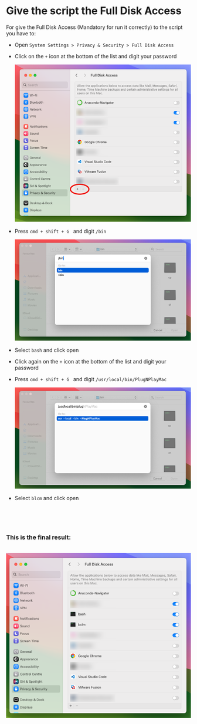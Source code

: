 # Give the script the Full Disk Access

For give the Full Disk Access (Mandatory for run it correctly) to the script you have to:

- Open `System Settings > Privacy & Security > Full Disk Access`

- Click on the ` + ` icon at the bottom of the list and digit your password
    
    <img src="https://github.com/Piero24/PlugNPlayMac/blob/main/image/BeforeFullDisk.png">

- Press `cmd + shift + G ` and digit `/bin`

    <img src="https://github.com/Piero24/PlugNPlayMac/blob/main/image/bin.png">

- Select `bash` and click open
- Click again on the ` + ` icon at the bottom of the list and digit your password
- Press `cmd + shift + G ` and digit `/usr/local/bin/PlugNPlayMac`

    <img src="https://github.com/Piero24/PlugNPlayMac/blob/main/image/bash.png">

- Select `blcm` and click open

<br/>
<br/>
<br/>





### This is the final result:

<br/>
<img src="https://github.com/Piero24/PlugNPlayMac/blob/main/image/AfterFullDisk.png">